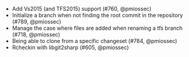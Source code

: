* Add Vs2015 (and TFS2015) support (#760, @pmiossec)
* Initialize a branch when not finding the root commit in the repository (#789, @pmiossec)
* Manage the case where files are added when renaming a tfs branch (#718, @pmiossec)
* Being able to clone from a specific changeset (#784, @pmiossec)
* Rcheckin with libgit2sharp (#605, @pmiossec)
